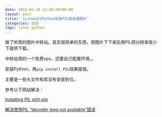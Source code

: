 ```yaml
---
date: 2015-02-16 11:26:50+00:00
layout: post
title: '[Linux记]Python安装PIL库处理图片'
categories: 经验
tags: linux python
---
```


做了听雨的图片中转站。其实很简单的东西，把图片下下来后用PIL把分辨率改小下提供下载。

中转站用的一个免费vps，还要自己配置环境。。

安装Python，再`pip install PIL`结果报错。

主要是一些头文件和库没有安装到位。

参考以下网站解决：

[Installing PIL with pip](http://stackoverflow.com/questions/20060096/installing-pil-with-pip)

[解决使用PIL “decoder jpeg not available”错误](http://ju.outofmemory.cn/entry/86143)